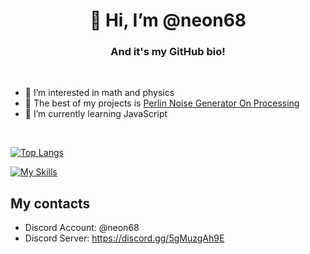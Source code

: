 <h1 align="center">👋 Hi, I’m @neon68</h1>
<h3 align="center">And it's my GitHub bio!</h3>
<br>

- 👀 I’m interested in math and physics
- 🔮 The best of my projects is [Perlin Noise Generator On Processing](https://github.com/foximaychik/noise_generator) 
- 🌱 I’m currently learning JavaScript

<br>

[![Top Langs](https://github-readme-stats.vercel.app/api/top-langs/?username=foximaychik&layout=compact)](https://github.com/foximaychik/github-readme-stats)

[![My Skills](https://skillicons.dev/icons?i=js,godot,processing)](https://skillicons.dev)

## My contacts
- Discord Account: @neon68
- Discord Server: https://discord.gg/5gMuzgAh9E
